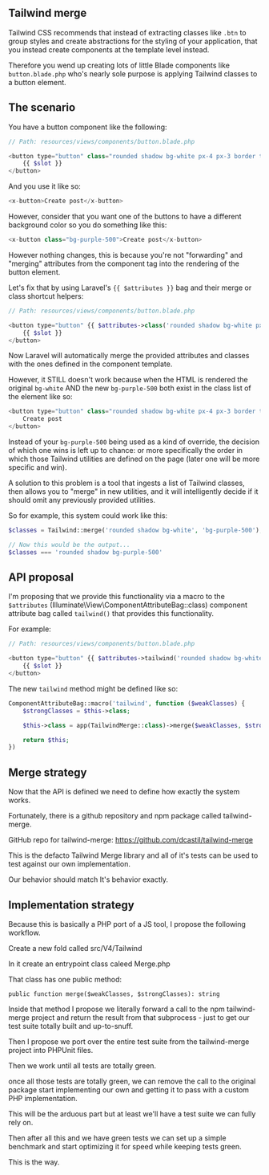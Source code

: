 
## Tailwind merge

Tailwind CSS recommends that instead of extracting classes like `.btn` to group styles and create abstractions for the styling of your application, that you instead create components at the template level instead.

Therefore you wend up creating lots of little Blade components like `button.blade.php` who's nearly sole purpose is applying Tailwind classes to a button element.

## The scenario

You have a button component like the following:

```php
// Path: resources/views/components/button.blade.php

<button type="button" class="rounded shadow bg-white px-4 px-3 border text-black">
    {{ $slot }}
</button>
```

And you use it like so:

```php
<x-button>Create post</x-button>
```

However, consider that you want one of the buttons to have a different background color so you do something like this:

```php
<x-button class="bg-purple-500">Create post</x-button>
```

However nothing changes, this is because you're not "forwarding" and "merging" attributes from the component tag into the rendering of the button element.

Let's fix that by using Laravel's `{{ $attributes }}` bag and their merge or class shortcut helpers:

```php
// Path: resources/views/components/button.blade.php

<button type="button" {{ $attributes->class('rounded shadow bg-white px-4 px-3 border text-black') }}>
    {{ $slot }}
</button>
```

Now Laravel will automatically merge the provided attributes and classes with the ones defined in the component template.

However, it STILL doesn't work because when the HTML is rendered the original `bg-white` AND the new `bg-purple-500` both exist in the class list of the element like so:

```php
<button type="button" class="rounded shadow bg-white px-4 px-3 border text-black bg-purple-500">
    Create post
</button>
```

Instead of your `bg-purple-500` being used as a kind of override, the decision of which one wins is left up to chance: or more specifically the order in which those Tailwind utilities are defined on the page (later one will be more specific and win).

A solution to this problem is a tool that ingests a list of Tailwind classes, then allows you to "merge" in new utilities, and it will intelligently decide if it should omit any previously provided utilities.

So for example, this system could work like this:

```php
$classes = Tailwind::merge('rounded shadow bg-white', 'bg-purple-500');

// Now this would be the output...
$classes === 'rounded shadow bg-purple-500'
```

## API proposal

I'm proposing that we provide this functionality via a macro to the `$attributes` (Illuminate\View\ComponentAttributeBag::class) component attribute bag called `tailwind()` that provides this functionality.

For example:

```php
// Path: resources/views/components/button.blade.php

<button type="button" {{ $attributes->tailwind('rounded shadow bg-white px-4 px-3 border text-black') }}>
    {{ $slot }}
</button>
```

The new `tailwind` method might be defined like so:

```php
ComponentAttributeBag::macro('tailwind', function ($weakClasses) {
    $strongClasses = $this->class;

    $this->class = app(TailwindMerge::class)->merge($weakClasses, $strongClasses);

    return $this;
})
```

## Merge strategy

Now that the API is defined we need to define how exactly the system works.

Fortunately, there is a github repository and npm package called tailwind-merge.

GitHub repo for tailwind-merge: https://github.com/dcastil/tailwind-merge

This is the defacto Tailwind Merge library and all of it's tests can be used to test against our own implementation.

Our behavior should match It's behavior exactly.

## Implementation strategy

Because this is basically a PHP port of a JS tool, I propose the following workflow.

Create a new fold called src/V4/Tailwind

In it create an entrypoint class caleed Merge.php

That class has one public method:

`public function merge($weakClasses, $strongClasses): string`

Inside that method I propose we literally forward a call to the npm tailwind-merge project and return the result from that subprocess - just to get our test suite totally built and up-to-snuff.

Then I propose we port over the entire test suite from the tailwind-merge project into PHPUnit files.

Then we work until all tests are totally green.

once all those tests are totally green, we can remove the call to the original package start implementing our own and getting it to pass with a custom PHP implementation.

This will be the arduous part but at least we'll have a test suite we can fully rely on.

Then after all this and we have green tests we can set up a simple benchmark and start optimizing it for speed while keeping tests green.

This is the way.
